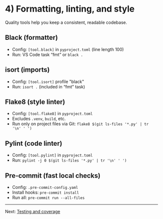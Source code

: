 # 4) Formatting, linting, and style

Quality tools help you keep a consistent, readable codebase.

## Black (formatter)
- Config: `[tool.black]` in `pyproject.toml` (line length 100)
- Run: VS Code task “fmt” or `black .`

## isort (imports)
- Config: `[tool.isort]` profile "black"
- Run: `isort .` (included in “fmt” task)

## Flake8 (style linter)
- Config: `[tool.flake8]` in `pyproject.toml`
- Excludes `.venv`, `build`, etc.
- Run only on project files via Git: `flake8 $(git ls-files '*.py' | tr '\n' ' ')`

## Pylint (code linter)
- Config: `[tool.pylint]` in `pyproject.toml`
- Run: `pylint -j 0 $(git ls-files '*.py' | tr '\n' ' ')`

## Pre‑commit (fast local checks)
- Config: `.pre-commit-config.yaml`
- Install hooks: `pre-commit install`
- Run all: `pre-commit run --all-files`

---

Next: [Testing and coverage](./05-testing.md)
